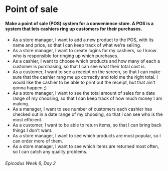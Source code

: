 # Point of sale

#### Make a point of sale (POS) system for a convenience store. A POS is a system that lets cashiers ring up customers for their purchases.

* As a store manager, I want to add a new product to the POS, with its name and price, so that I can keep track of what we're selling.
* As a store manager, I want to create logins for my cashiers, so I know who is responsible for ringing up which purchases.
* As a cashier, I want to choose which products and how many of each a customer is purchasing, so that I can see what their total cost is.
* As a customer, I want to see a receipt on the screen, so that I can make sure that the cashier rang me up correctly and told me the right total. I would like the cashier to be able to print out the receipt, but that ain't gonna happen ;)
* As a store manager, I want to see the total amount of sales for a date range of my choosing, so that I can keep track of how much money I am making.
* As a manager, I want to see number of customers each cashier has checked out in a date range of my choosing, so that I can see who is the most efficient.
* As a customer, I want to be able to return items, so that I can bring back things I don't want.
* As a store manager, I want to see which products are most popular, so I can order more of them.
* As a store manager, I want to see which items are returned most often, so I can catch any quality problems.

###### Epicodus Week 6, Day 2
